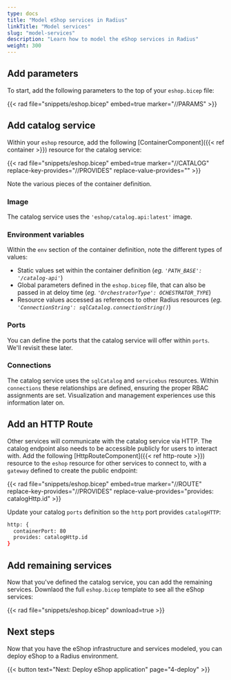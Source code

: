 ```yaml
---
type: docs
title: "Model eShop services in Radius"
linkTitle: "Model services"
slug: "model-services"
description: "Learn how to model the eShop services in Radius"
weight: 300
---
```


## Add parameters

To start, add the following parameters to the top of your `eshop.bicep` file:

{{< rad file="snippets/eshop.bicep" embed=true marker="//PARAMS" >}}

## Add catalog service

Within your `eshop` resource, add the following [ContainerComponent]({{< ref container >}}) resource for the catalog service:

{{< rad file="snippets/eshop.bicep" embed=true marker="//CATALOG" replace-key-provides="//PROVIDES" replace-value-provides="" >}}

Note the various pieces of the container definition.

### Image

The catalog service uses the `'eshop/catalog.api:latest'` image.

### Environment variables

Within the `env` section of the container definition, note the different types of values:

- Static values set within the container definition (*eg. `'PATH_BASE': '/catalog-api'`*)
- Global parameters defined in the `eshop.bicep` file, that can also be passed in at deloy time (*eg. `'OrchestratorType': OCHESTRATOR_TYPE`*)
- Resource values accessed as references to other Radius resources (*eg. `'ConnectionString': sqlCatalog.connectionString()`*)

### Ports

You can define the ports that the catalog service will offer within `ports`. We'll revisit these later.

### Connections

The catalog service uses the `sqlCatalog` and `servicebus` resources. Within `connections` these relationships are defined, ensuring the proper RBAC assignments are set. Visualization and management experiences use this information later on.

## Add an HTTP Route

Other services will communicate with the catalog service via HTTP. The catalog endpoint also needs to be accessible publicly for users to interact with. Add the following [HttpRouteComponent]({{< ref http-route >}}) resource to the `eshop` resource for other services to connect to, with a `gateway` defined to create the public endpoint:

{{< rad file="snippets/eshop.bicep" embed=true marker="//ROUTE" replace-key-provides="//PROVIDES" replace-value-provides="provides: catalogHttp.id" >}}

Update your catalog `ports` definition so the `http` port provides `catalogHTTP`:

```sh
http: {
  containerPort: 80
  provides: catalogHttp.id
}
```

## Add remaining services

Now that you've defined the catalog service, you can add the remaining services. Downlaod the full `eshop.bicep` template to see all the eShop services:

{{< rad file="snippets/eshop.bicep" download=true >}}

## Next steps

Now that you have the eShop infrastructure and services modeled, you can deploy eShop to a Radius environment.

{{< button text="Next: Deploy eShop application" page="4-deploy" >}}

